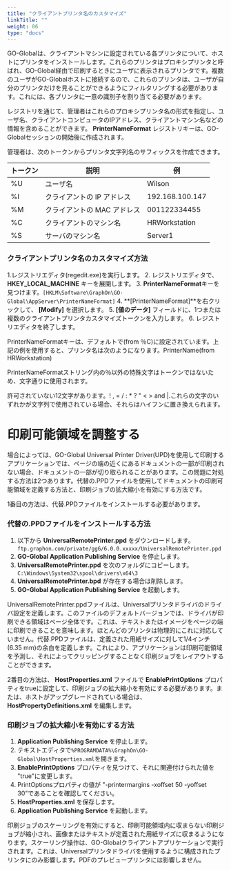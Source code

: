```yaml
---
title: "クライアントプリンタ名のカスタマイズ"
linkTitle: ""
weight: 06
type: "docs"
---
```


GO-Globalは、クライアントマシンに設定されている各プリンタについて、ホストにプリンタをインストールします。これらのプリンタはプロキシプリンタと呼ばれ、GO-Global経由で印刷するときにユーザに表示されるプリンタです。複数のユーザがGO-Globalホストに接続するので、これらのプリンタは、ユーザが自分のプリンタだけを見ることができるようにフィルタリングする必要があります。これには、各プリンタに一意の識別子を割り当てる必要があります。

レジストリを通じて、管理者はこれらのプロキシプリンタ名の形式を指定し、ユーザ名、クライアントコンピュータのIPアドレス、クライアントマシン名などの情報を含めることができます。 **PrinterNameFormat** レジストリキーは、GO-Globalセッションの開始後に作成されます。

管理者は、次のトークンからプリンタ文字列名のサフィックスを作成できます。

| トークン | 説明                        | 例              |
|----------|-----------------------------|-----------------|
| %U       | ユーザ名                    | Wilson          |
| %I       | クライアントの IP アドレス  | 192.168.100.147 |
| %M       | クライアントの MAC アドレス | 001122334455    |
| %C       | クライアントのマシン名      | HRWorkstation   |
| %S       | サーバのマシン名            | Server1         |

### クライアントプリンタ名のカスタマイズ方法

1.レジストリエディタ(regedit.exe)を実行します。
2. レジストリエディタで、 **HKEY_LOCAL_MACHINE** キーを展開します。
3. **PrinterNameFormat**キーを見つけます。`[HKLM\Software\GraphOn\GO-Global\AppServer\PrinterNameFormat]`
4. **[PrinterNameFormat]**を右クリックして、 **[Modify]** を選択します。
5. **[値のデータ]** フィールドに、1つまたは複数のクライアントプリンタカスタマイズトークンを入力します。
6. レジストリエディタを終了します。

PrinterNameFormatキーは、デフォルトで(from ％C)に設定されています。上記の例を使用すると、プリンタ名は次のようになります。PrinterName(from HRWorkstation)

PrinterNameFormatストリング内の％以外の特殊文字はトークンではないため、文字通りに使用されます。

許可されていない12文字があります。! ,  = / : * ? " < > and |.これらの文字のいずれかが文字列で使用されている場合、それらはハイフンに置き換えられます。

# 印刷可能領域を調整する

場合によっては、GO-Global Universal Printer Driver(UPD)を使用して印刷するアプリケーションでは、ページの端の近くにあるドキュメントの一部が印刷されない場合、ドキュメントの一部が切り取られることがあります。この問題に対処する方法は2つあります。代替の.PPDファイルを使用してドキュメントの印刷可能領域を定義する方法と、印刷ジョブの拡大縮小を有効にする方法です。

1番目の方法は、代替.PPDファイルをインストールする必要があります。

### 代替の.PPDファイルをインストールする方法

1. 以下から **UniversalRemotePrinter.ppd** をダウンロードします。`ftp.graphon.com/private/gg6/6.0.0.xxxxx/UniversalRemotePrinter.ppd`
2. **GO-Global Application Publishing Service** を停止します。
3. **UniversalRemotePrinter.ppd** を次のフォルダにコピーします。`C:\Windows\System32\spool\drivers\x64\3`
4. **UniversalRemotePrinter.bpd** が存在する場合は削除します。
5. **GO-Global Application Publishing Service** を起動します。

UniversalRemotePrinter.ppdファイルは、Universalプリンタドライバのドライバ設定を定義します。このファイルのデフォルトバージョンでは、ドライバが印刷できる領域はページ全体です。これは、テキストまたはイメージをページの端に印刷できることを意味します。ほとんどのプリンタは物理的にこれに対応していません。代替.PPDファイルは、定義された用紙サイズに対して1/4インチ(6.35 mm)の余白を定義します。これにより、アプリケーションは印刷可能領域を予測し、それによってクリッピングすることなく印刷ジョブをレイアウトすることができます。

2番目の方法は、 **HostProperties.xml** ファイルで **EnablePrintOptions** プロパティをtrueに設定して、印刷ジョブの拡大縮小を有効にする必要があります。または、ホストがアップグレードされている場合は、 **HostPropertyDefinitions.xml** を編集します。

### 印刷ジョブの拡大縮小を有効にする方法

1. **Application Publishing Service** を停止します。
2. テキストエディタで`%PROGRAMDATA%\GraphOn\GO-Global\HostProperties.xml`を開きます。
3. **EnablePrintOptions** プロパティを見つけて、それに関連付けられた値を "true"に変更します。
4. PrintOptionsプロパティの値が "-printermargins -xoffset 50 -yoffset 30"であることを確認してください。
5. **HostProperties.xml** を保存します。
6. **Application Publishing Service** を起動します。

印刷ジョブのスケーリングを有効にすると、印刷可能領域内に収まらない印刷ジョブが縮小され、画像またはテキストが定義された用紙サイズに収まるようになります。スケーリング操作は、GO-Globalクライアントアプリケーションで実行されます。これは、Universalプリンタドライバを使用するように構成されたプリンタにのみ影響します。PDFのプレビュープリンタには影響しません。